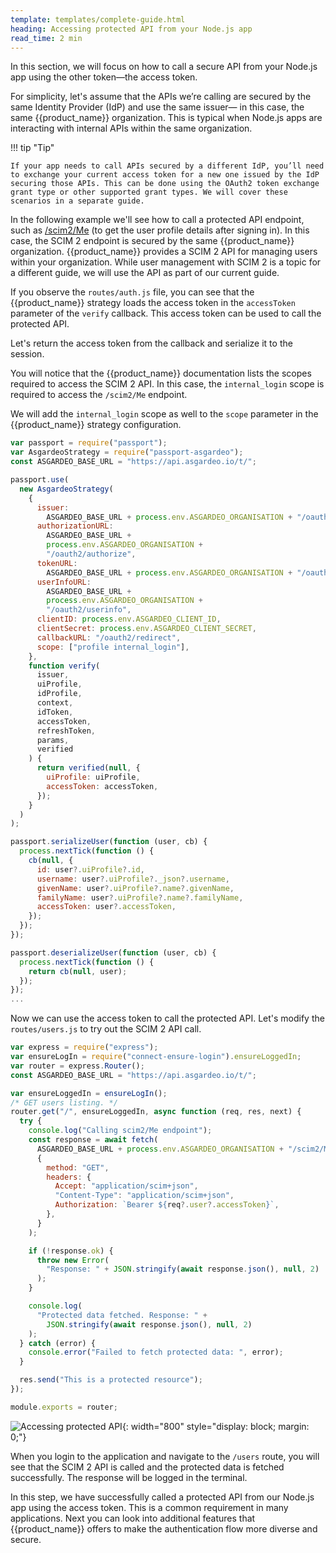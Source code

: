 ```yaml
---
template: templates/complete-guide.html
heading: Accessing protected API from your Node.js app
read_time: 2 min
---
```


In this section, we will focus on how to call a secure API from your Node.js app using the other token—the access token.

For simplicity, let's assume that the APIs we’re calling are secured by the same Identity Provider (IdP) and use the same issuer— in this case, the same {{product_name}} organization. This is typical when Node.js apps are interacting with internal APIs within the same organization.

!!! tip "Tip"

    If your app needs to call APIs secured by a different IdP, you’ll need to exchange your current access token for a new one issued by the IdP securing those APIs. This can be done using the OAuth2 token exchange grant type or other supported grant types. We will cover these scenarios in a separate guide.

In the following example we'll see how to call a protected API endpoint, such as [/scim2/Me](https://wso2.com/asgardeo/docs/apis/scim2-me/) (to get the user profile details after signing in). In this case, the SCIM 2 endpoint is secured by the same {{product_name}} organization. {{product_name}} provides a SCIM 2 API for managing users within your organization. While user management with SCIM 2 is a topic for a different guide, we will use the API as part of our current guide.

If you observe the `routes/auth.js` file, you can see that the {{product_name}} strategy loads the access token in the `accessToken` parameter of the `verify` callback. This access token can be used to call the protected API.

Let's return the access token from the callback and serialize it to the session. 

You will notice that the {{product_name}} documentation lists the scopes required to access the SCIM 2 API. In this case, the `internal_login` scope is required to access the `/scim2/Me` endpoint.

We will add the `internal_login` scope as well to the `scope` parameter in the {{product_name}} strategy configuration.

```javascript hl_lines="23 38 51"
var passport = require("passport");
var AsgardeoStrategy = require("passport-asgardeo");
const ASGARDEO_BASE_URL = "https://api.asgardeo.io/t/";

passport.use(
  new AsgardeoStrategy(
    {
      issuer:
        ASGARDEO_BASE_URL + process.env.ASGARDEO_ORGANISATION + "/oauth2/token",
      authorizationURL:
        ASGARDEO_BASE_URL +
        process.env.ASGARDEO_ORGANISATION +
        "/oauth2/authorize",
      tokenURL:
        ASGARDEO_BASE_URL + process.env.ASGARDEO_ORGANISATION + "/oauth2/token",
      userInfoURL:
        ASGARDEO_BASE_URL +
        process.env.ASGARDEO_ORGANISATION +
        "/oauth2/userinfo",
      clientID: process.env.ASGARDEO_CLIENT_ID,
      clientSecret: process.env.ASGARDEO_CLIENT_SECRET,
      callbackURL: "/oauth2/redirect",
      scope: ["profile internal_login"],
    },
    function verify(
      issuer,
      uiProfile,
      idProfile,
      context,
      idToken,
      accessToken,
      refreshToken,
      params,
      verified
    ) {
      return verified(null, {
        uiProfile: uiProfile,
        accessToken: accessToken,
      });
    }
  )
);

passport.serializeUser(function (user, cb) {
  process.nextTick(function () {
    cb(null, {
      id: user?.uiProfile?.id,
      username: user?.uiProfile?._json?.username,
      givenName: user?.uiProfile?.name?.givenName,
      familyName: user?.uiProfile?.name?.familyName,
      accessToken: user?.accessToken,
    });
  });
});

passport.deserializeUser(function (user, cb) {
  process.nextTick(function () {
    return cb(null, user);
  });
});
...
```

Now we can use the access token to call the protected API. Let's modify the `routes/users.js` to try out the SCIM 2 API call.

```javascript hl_lines="4 8-35"
var express = require("express");
var ensureLogIn = require("connect-ensure-login").ensureLoggedIn;
var router = express.Router();
const ASGARDEO_BASE_URL = "https://api.asgardeo.io/t/";

var ensureLoggedIn = ensureLogIn();
/* GET users listing. */
router.get("/", ensureLoggedIn, async function (req, res, next) {
  try {
    console.log("Calling scim2/Me endpoint");
    const response = await fetch(
      ASGARDEO_BASE_URL + process.env.ASGARDEO_ORGANISATION + "/scim2/Me",
      {
        method: "GET",
        headers: {
          Accept: "application/scim+json",
          "Content-Type": "application/scim+json",
          Authorization: `Bearer ${req?.user?.accessToken}`,
        },
      }
    );

    if (!response.ok) {
      throw new Error(
        "Response: " + JSON.stringify(await response.json(), null, 2)
      );
    }

    console.log(
      "Protected data fetched. Response: " +
        JSON.stringify(await response.json(), null, 2)
    );
  } catch (error) {
    console.error("Failed to fetch protected data: ", error);
  }

  res.send("This is a protected resource");
});

module.exports = router;
```

![Accessing protected API]({{base_path}}/complete-guides/nodejs/assets/img/image16.png){: width="800" style="display: block; margin: 0;"}

When you login to the application and navigate to the `/users` route, you will see that the SCIM 2 API is called and the protected data is fetched successfully. The response will be logged in the terminal.

In this step, we have successfully called a protected API from our Node.js app using the access token. This is a common requirement in many applications. Next you can look into additional features that {{product_name}} offers to make the authentication flow more diverse and secure.